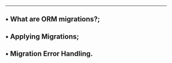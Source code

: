 -----------------------------------
• What are ORM migrations?;
-----------------------------------
• Applying Migrations;
---------------------------------
• Migration Error Handling.
---------------------------------
